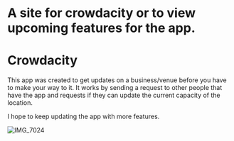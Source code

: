 # A site for crowdacity or to view upcoming features for the app.

# Crowdacity

This app was created to get updates on a business/venue before you have to make your way to it. It works by sending a request to other people that have the app and requests if they can update the current capacity of the location.

I hope to keep updating the app with more features.

![IMG_7024](https://github.com/user-attachments/assets/5dcf6725-cd5f-46fe-9500-2f1914d60a7c)



